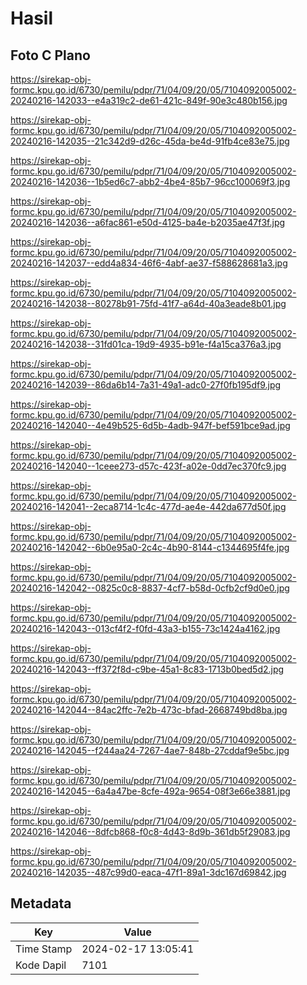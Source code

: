 # Hasil

## Foto C Plano

https://sirekap-obj-formc.kpu.go.id/6730/pemilu/pdpr/71/04/09/20/05/7104092005002-20240216-142033--e4a319c2-de61-421c-849f-90e3c480b156.jpg

https://sirekap-obj-formc.kpu.go.id/6730/pemilu/pdpr/71/04/09/20/05/7104092005002-20240216-142035--21c342d9-d26c-45da-be4d-91fb4ce83e75.jpg

https://sirekap-obj-formc.kpu.go.id/6730/pemilu/pdpr/71/04/09/20/05/7104092005002-20240216-142036--1b5ed6c7-abb2-4be4-85b7-96cc100069f3.jpg

https://sirekap-obj-formc.kpu.go.id/6730/pemilu/pdpr/71/04/09/20/05/7104092005002-20240216-142036--a6fac861-e50d-4125-ba4e-b2035ae47f3f.jpg

https://sirekap-obj-formc.kpu.go.id/6730/pemilu/pdpr/71/04/09/20/05/7104092005002-20240216-142037--edd4a834-46f6-4abf-ae37-f588628681a3.jpg

https://sirekap-obj-formc.kpu.go.id/6730/pemilu/pdpr/71/04/09/20/05/7104092005002-20240216-142038--80278b91-75fd-41f7-a64d-40a3eade8b01.jpg

https://sirekap-obj-formc.kpu.go.id/6730/pemilu/pdpr/71/04/09/20/05/7104092005002-20240216-142038--31fd01ca-19d9-4935-b91e-f4a15ca376a3.jpg

https://sirekap-obj-formc.kpu.go.id/6730/pemilu/pdpr/71/04/09/20/05/7104092005002-20240216-142039--86da6b14-7a31-49a1-adc0-27f0fb195df9.jpg

https://sirekap-obj-formc.kpu.go.id/6730/pemilu/pdpr/71/04/09/20/05/7104092005002-20240216-142040--4e49b525-6d5b-4adb-947f-bef591bce9ad.jpg

https://sirekap-obj-formc.kpu.go.id/6730/pemilu/pdpr/71/04/09/20/05/7104092005002-20240216-142040--1ceee273-d57c-423f-a02e-0dd7ec370fc9.jpg

https://sirekap-obj-formc.kpu.go.id/6730/pemilu/pdpr/71/04/09/20/05/7104092005002-20240216-142041--2eca8714-1c4c-477d-ae4e-442da677d50f.jpg

https://sirekap-obj-formc.kpu.go.id/6730/pemilu/pdpr/71/04/09/20/05/7104092005002-20240216-142042--6b0e95a0-2c4c-4b90-8144-c1344695f4fe.jpg

https://sirekap-obj-formc.kpu.go.id/6730/pemilu/pdpr/71/04/09/20/05/7104092005002-20240216-142042--0825c0c8-8837-4cf7-b58d-0cfb2cf9d0e0.jpg

https://sirekap-obj-formc.kpu.go.id/6730/pemilu/pdpr/71/04/09/20/05/7104092005002-20240216-142043--013cf4f2-f0fd-43a3-b155-73c1424a4162.jpg

https://sirekap-obj-formc.kpu.go.id/6730/pemilu/pdpr/71/04/09/20/05/7104092005002-20240216-142043--ff372f8d-c9be-45a1-8c83-1713b0bed5d2.jpg

https://sirekap-obj-formc.kpu.go.id/6730/pemilu/pdpr/71/04/09/20/05/7104092005002-20240216-142044--84ac2ffc-7e2b-473c-bfad-2668749bd8ba.jpg

https://sirekap-obj-formc.kpu.go.id/6730/pemilu/pdpr/71/04/09/20/05/7104092005002-20240216-142045--f244aa24-7267-4ae7-848b-27cddaf9e5bc.jpg

https://sirekap-obj-formc.kpu.go.id/6730/pemilu/pdpr/71/04/09/20/05/7104092005002-20240216-142045--6a4a47be-8cfe-492a-9654-08f3e66e3881.jpg

https://sirekap-obj-formc.kpu.go.id/6730/pemilu/pdpr/71/04/09/20/05/7104092005002-20240216-142046--8dfcb868-f0c8-4d43-8d9b-361db5f29083.jpg

https://sirekap-obj-formc.kpu.go.id/6730/pemilu/pdpr/71/04/09/20/05/7104092005002-20240216-142035--487c99d0-eaca-47f1-89a1-3dc167d69842.jpg


## Metadata

| Key        | Value               |
| ---------- | ------------------- |
| Time Stamp | 2024-02-17 13:05:41 |
| Kode Dapil | 7101                |



